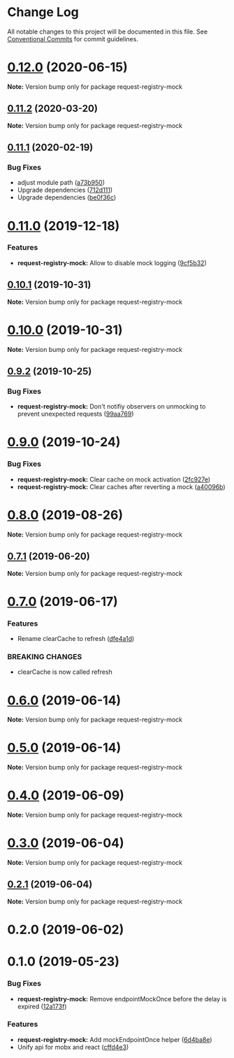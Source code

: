 # Change Log

All notable changes to this project will be documented in this file.
See [Conventional Commits](https://conventionalcommits.org) for commit guidelines.

# [0.12.0](https://github.com/namics/request-registry/compare/v0.11.2...v0.12.0) (2020-06-15)

**Note:** Version bump only for package request-registry-mock





## [0.11.2](https://github.com/namics/request-registry/compare/v0.11.1...v0.11.2) (2020-03-20)

**Note:** Version bump only for package request-registry-mock





## [0.11.1](https://github.com/namics/request-registry/compare/v0.11.0...v0.11.1) (2020-02-19)


### Bug Fixes

* adjust module path ([a73b950](https://github.com/namics/request-registry/commit/a73b9507d38c0bd868a4630cc6b34bf6842160a7))
* Upgrade dependencies ([712d111](https://github.com/namics/request-registry/commit/712d111616abadabb593f6ee38bd110835074b7a))
* Upgrade dependencies ([be0f36c](https://github.com/namics/request-registry/commit/be0f36cbe6912c92ddd7ba61b93bf037a601c0ae))





# [0.11.0](https://github.com/namics/request-registry/compare/v0.10.3...v0.11.0) (2019-12-18)


### Features

* **request-registry-mock:** Allow to disable mock logging ([9cf5b32](https://github.com/namics/request-registry/commit/9cf5b32))





## [0.10.1](https://github.com/namics/request-registry/compare/v0.10.0...v0.10.1) (2019-10-31)

**Note:** Version bump only for package request-registry-mock





# [0.10.0](https://github.com/namics/request-registry/compare/v0.9.2...v0.10.0) (2019-10-31)

**Note:** Version bump only for package request-registry-mock





## [0.9.2](https://github.com/namics/request-registry/compare/v0.9.1...v0.9.2) (2019-10-25)


### Bug Fixes

* **request-registry-mock:** Don't notifiy observers on unmocking to prevent unexpected requests ([99aa769](https://github.com/namics/request-registry/commit/99aa769))





# [0.9.0](https://github.com/namics/request-registry/compare/v0.8.1...v0.9.0) (2019-10-24)


### Bug Fixes

* **request-registry-mock:** Clear cache on mock activation ([2fc927e](https://github.com/namics/request-registry/commit/2fc927e))
* **request-registry-mock:** Clear caches after reverting a mock ([a40096b](https://github.com/namics/request-registry/commit/a40096b))





# [0.8.0](https://github.com/namics/request-registry/compare/v0.7.1...v0.8.0) (2019-08-26)

**Note:** Version bump only for package request-registry-mock





## [0.7.1](https://github.com/namics/request-registry/compare/v0.7.0...v0.7.1) (2019-06-20)

**Note:** Version bump only for package request-registry-mock





# [0.7.0](https://github.com/namics/request-registry/compare/v0.6.1...v0.7.0) (2019-06-17)


### Features

* Rename clearCache to refresh ([dfe4a1d](https://github.com/namics/request-registry/commit/dfe4a1d))


### BREAKING CHANGES

* clearCache is now called refresh





# [0.6.0](https://github.com/namics/request-registry/compare/v0.5.0...v0.6.0) (2019-06-14)

**Note:** Version bump only for package request-registry-mock






# [0.5.0](https://github.com/namics/request-registry/compare/v0.4.0...v0.5.0) (2019-06-14)

**Note:** Version bump only for package request-registry-mock





# [0.4.0](https://github.com/namics/request-registry/compare/v0.3.0...v0.4.0) (2019-06-09)

**Note:** Version bump only for package request-registry-mock





# [0.3.0](https://github.com/namics/request-registry/compare/v0.2.1...v0.3.0) (2019-06-04)

**Note:** Version bump only for package request-registry-mock





## [0.2.1](https://github.com/namics/request-registry/compare/v0.2.0...v0.2.1) (2019-06-04)

**Note:** Version bump only for package request-registry-mock





# 0.2.0 (2019-06-02)



# 0.1.0 (2019-05-23)


### Bug Fixes

* **request-registry-mock:** Remove endpointMockOnce before the delay is expired ([12a173f](https://github.com/namics/request-registry/commit/12a173f))


### Features

* **request-registry-mock:** Add mockEndpointOnce helper ([6d4ba8e](https://github.com/namics/request-registry/commit/6d4ba8e))
* Unify api for mobx and react ([cffd4e3](https://github.com/namics/request-registry/commit/cffd4e3))
